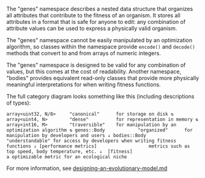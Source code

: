 The "genes" namespace describes a nested data structure that organizes all attributes that contribute to the fitness of an organism. It stores all attributes in a format that is safe for anyone to edit: any combination of attribute values can be used to express a physically valid organism. 

The "genes" namespace cannot be easily manipulated by an optimization algorithm, so classes within the namespace provide `encode()` and `decode()` methods that convert to and from arrays of numeric integers. 

The "genes" namespace is designed to be valid for any combination of values, but this comes at the cost of readability. Another namespace, "bodies" provides equivalent read-only classes that provide more physically meaningful interpretations for when writing fitness functions. 

The full category diagram looks something like this (including descriptions of types):

`
array<uint32, N/8>     "canonical"      for storage on disk
     ⇅
array<uint4, N>        "dense"          for representation in memory
     ⇅
array<int16, M>        "traversible"    for manipulation by an optimization algorithm
     ⇅
genes::Body            "organized"      for manipulation by developers and users
     ↓
bodies::Body           "understandable" for access by developers when writing fitness functions
     ↓
[performance metrics]                   metrics such as top speed, body temperature, etc.
     ↓ 
[fitness]                               a optimizable metric for an ecological niche
`

For more information, see [designing-an-evolutionary-model.md](designing-an-evolutionary-model.md)